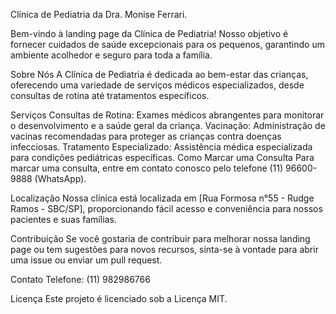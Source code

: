 Clínica de Pediatria da Dra. Monise Ferrari.

Bem-vindo à landing page da Clínica de Pediatria!
Nosso objetivo é fornecer cuidados de saúde excepcionais para os pequenos, garantindo um ambiente acolhedor e seguro para toda a família.


Sobre Nós
A Clínica de Pediatria é dedicada ao bem-estar das crianças, oferecendo uma variedade de serviços médicos especializados, desde consultas de rotina até tratamentos específicos.

Serviços
Consultas de Rotina: Exames médicos abrangentes para monitorar o desenvolvimento e a saúde geral da criança.
Vacinação: Administração de vacinas recomendadas para proteger as crianças contra doenças infecciosas.
Tratamento Especializado: Assistência médica especializada para condições pediátricas específicas.
Como Marcar uma Consulta
Para marcar uma consulta, entre em contato conosco pelo telefone (11) 96600-9888 (WhatsApp).

Localização
Nossa clínica está localizada em [Rua Formosa n°55 - Rudge Ramos - SBC/SP], proporcionando fácil acesso e conveniência para nossos pacientes e suas famílias.

Contribuição
Se você gostaria de contribuir para melhorar nossa landing page ou tem sugestões para novos recursos, sinta-se à vontade para abrir uma issue ou enviar um pull request.

Contato
Telefone: (11) 982986766


Licença
Este projeto é licenciado sob a Licença MIT.
